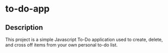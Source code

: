 # to-do-app
## Description 
This project is a simple Javascript To-Do application used to create, delete, and cross off items from your own personal to-do list. 


